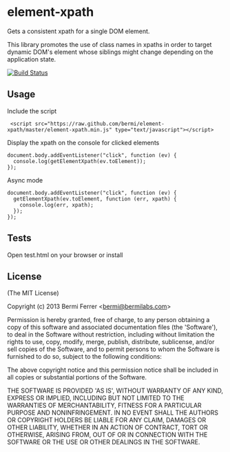 # element-xpath

Gets a consistent xpath for a single DOM element.

This library promotes the use of class names in xpaths
in order to target dynamic DOM's element whose siblings might
change depending on the application state.

[![Build Status](https://secure.travis-ci.org/bermi/element-xpath.png?branch=master)](http://travis-ci.org/bermi/element-xpath)

## Usage

Include the script

     <script src="https://raw.github.com/bermi/element-xpath/master/element-xpath.min.js" type="text/javascript"></script>

Display the xpath on the console for clicked elements

    document.body.addEventListener("click", function (ev) {
      console.log(getElementXpath(ev.toElement));
    });

Async mode

    document.body.addEventListener("click", function (ev) {
      getElementXpath(ev.toElement, function (err, xpath) {
        console.log(err, xpath);
      });
    });


## Tests

Open test.html on your browser or install

## License

(The MIT License)

Copyright (c) 2013 Bermi Ferrer &lt;bermi@bermilabs.com&gt;

Permission is hereby granted, free of charge, to any person obtaining
a copy of this software and associated documentation files (the
'Software'), to deal in the Software without restriction, including
without limitation the rights to use, copy, modify, merge, publish,
distribute, sublicense, and/or sell copies of the Software, and to
permit persons to whom the Software is furnished to do so, subject to
the following conditions:

The above copyright notice and this permission notice shall be
included in all copies or substantial portions of the Software.

THE SOFTWARE IS PROVIDED 'AS IS', WITHOUT WARRANTY OF ANY KIND,
EXPRESS OR IMPLIED, INCLUDING BUT NOT LIMITED TO THE WARRANTIES OF
MERCHANTABILITY, FITNESS FOR A PARTICULAR PURPOSE AND NONINFRINGEMENT.
IN NO EVENT SHALL THE AUTHORS OR COPYRIGHT HOLDERS BE LIABLE FOR ANY
CLAIM, DAMAGES OR OTHER LIABILITY, WHETHER IN AN ACTION OF CONTRACT,
TORT OR OTHERWISE, ARISING FROM, OUT OF OR IN CONNECTION WITH THE
SOFTWARE OR THE USE OR OTHER DEALINGS IN THE SOFTWARE.